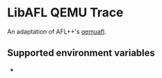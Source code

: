 # LibAFL QEMU Trace

An adaptation of AFL++'s [qemuafl](https://github.com/AFLplusplus/qemuafl/).

## Supported environment variables

- 
